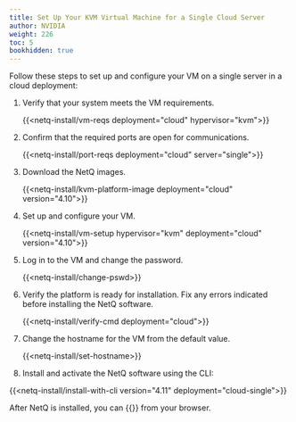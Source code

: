 ```yaml
---
title: Set Up Your KVM Virtual Machine for a Single Cloud Server
author: NVIDIA
weight: 226
toc: 5
bookhidden: true
---
```

Follow these steps to set up and configure your VM on a single server in a cloud deployment:

1. Verify that your system meets the VM requirements.

    {{<netq-install/vm-reqs deployment="cloud" hypervisor="kvm">}}

2. Confirm that the required ports are open for communications. 

    {{<netq-install/port-reqs deployment="cloud" server="single">}}

3. Download the NetQ images.

    {{<netq-install/kvm-platform-image deployment="cloud" version="4.10">}}

4. Set up and configure your VM.

    {{<netq-install/vm-setup hypervisor="kvm" deployment="cloud" version="4.10">}}

5. Log in to the VM and change the password.

    {{<netq-install/change-pswd>}}

6. Verify the platform is ready for installation. Fix any errors indicated before installing the NetQ software.

    {{<netq-install/verify-cmd deployment="cloud">}}

7. Change the hostname for the VM from the default value.

    {{<netq-install/set-hostname>}}

8. Install and activate the NetQ software using the CLI:

{{<netq-install/install-with-cli version="4.11" deployment="cloud-single">}}

After NetQ is installed, you can {{<link title="Access the NetQ UI" text="log in to NetQ">}} from your browser.